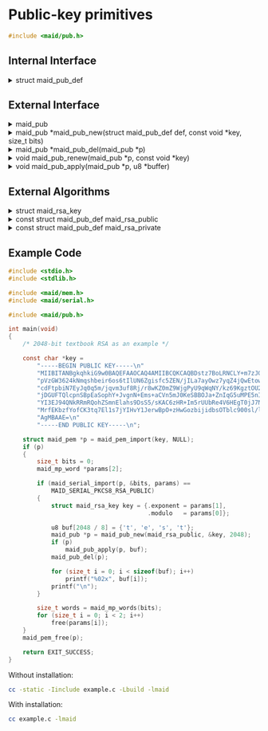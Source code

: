 <!---
 *  This file is part of libmaid
 *
 *  Libmaid is free software; you can redistribute it and/or
 *  modify it under the terms of the GNU Lesser General Public
 *  License as published by the Free Software Foundation; either
 *  version 2.1 of the License, or (at your option) any later version.
 *
 *  Libmaid is distributed in the hope that it will be useful,
 *  but WITHOUT ANY WARRANTY; without even the implied warranty of
 *  MERCHANTABILITY or FITNESS FOR A PARTICULAR PURPOSE.
 *  See the GNU Lesser General Public License for more details.
 *
 *  You should have received a copy of the GNU Lesser General Public
 *  License along with libmaid; if not, see <https://www.gnu.org/licenses/>.
--->

# Public-key primitives

```c
#include <maid/pub.h>
```

## Internal Interface

<details>
<summary>struct maid_pub_def</summary>
Type that defines a public-key primitive

</details>

## External Interface

<details>
<summary>maid_pub</summary>
Opaque type that contains the state of a public-key primitive

</details>

<details>
<summary>maid_pub *maid_pub_new(struct maid_pub_def def,
                                const void *key, size_t bits)</summary>
Creates a public-key primitive instance

### Parameters
| name | description          |
|------|----------------------|
| def  | Algorithm definition |
| key  | Algorithm-dependent  |
| bits | Algorithm-dependent  |

### Return value
| case    | description       |
|---------|-------------------|
| Success | maid_pub instance |
| Failure | NULL              |

</details>

<details>
<summary>maid_pub *maid_pub_del(maid_pub *p)</summary>
Deletes a public-key primitive instance

### Parameters
| name | description       |
|------|-------------------|
| p    | maid_pub instance |

### Return value
| case   | description |
|--------|-------------|
| Always | NULL        |

</details>

<details>
<summary>void maid_pub_renew(maid_pub *p, const void *key)</summary>
Recreates a public-key primitive instance

### Parameters
| name | description         |
|------|---------------------|
| p    | maid_pub instance   |
| key  | Algorithm-dependent |

</details>

<details>
<summary>void maid_pub_apply(maid_pub *p, u8 *buffer)</summary>
Applies a public-key primitive

### Parameters
| name   | description           |
|--------|-----------------------|
| p      | maid_pub instance     |
| buffer | Block to be processed |

</details>

## External Algorithms

<details>
<summary>struct maid_rsa_key</summary>
Used for both RSA public and private keys

### Parameters

| name     | description          |
|----------|----------------------|
| exponent | public e / private d |
| modulo   | modulo N (p * q)     |

</details>

<details>
<summary>const struct maid_pub_def maid_rsa_public</summary>
RSA public key (RSA Security)

### Parameters

#### maid_pub_new
| name | description                       |
|------|-----------------------------------|
| key  | struct maid_rsa_key *             |
| bits | Multiple of maid_mp_word bit size |

#### maid_pub_apply
| name   | description       |
|--------|-------------------|
| buffer | bits sized buffer |

</details>

<details>
<summary>const struct maid_pub_def maid_rsa_private</summary>
RSA private key (RSA Security)

### Parameters

#### maid_pub_new
| name | description                       |
|------|-----------------------------------|
| key  | struct maid_rsa_key *             |
| bits | Multiple of maid_mp_word bit size |

#### maid_pub_apply
| name   | description       |
|--------|-------------------|
| buffer | bits sized buffer |

</details>

## Example Code

```c
#include <stdio.h>
#include <stdlib.h>

#include <maid/mem.h>
#include <maid/serial.h>

#include <maid/pub.h>

int main(void)
{
    /* 2048-bit textbook RSA as an example */

    const char *key =
        "-----BEGIN PUBLIC KEY-----\n"
        "MIIBITANBgkqhkiG9w0BAQEFAAOCAQ4AMIIBCQKCAQBDstz7BoLRNCLY+m7zJGka\n"
        "pVzGW3624kNmqshbeir6os6tIlUN6Zgisfc5ZEN/jILa7ayOwz7yqZ4jQwEtow9q\n"
        "cdFtpbiN7EyJq0q5m/jqvm3uf8Rj/r8wKZ0mZ9WjgPyU9qWqNY/kz69KgztOU2wf\n"
        "jDGUFTQlcpnSBpEaSophY+JvgnN+Ems+aCVn5mJ0KeSBBOJa+ZnIqG5uMPE5nI16\n"
        "YI3EJ94QNkRRmRQohZSmnElahs9DsS5/sKAC6zHR+Im5rUUbRe4V6HEgT0jJ7NNU\n"
        "MrfEKbzfYofCK3tq7El1s7jYIHvY1JerwBpO+zHwGozbijidbsOTblc900sl/lpl\n"
        "AgMBAAE=\n"
        "-----END PUBLIC KEY-----\n";

    struct maid_pem *p = maid_pem_import(key, NULL);
    if (p)
    {
        size_t bits = 0;
        maid_mp_word *params[2];

        if (maid_serial_import(p, &bits, params) ==
            MAID_SERIAL_PKCS8_RSA_PUBLIC)
        {
            struct maid_rsa_key key = {.exponent = params[1],
                                       .modulo   = params[0]};

            u8 buf[2048 / 8] = {'t', 'e', 's', 't'};
            maid_pub *p = maid_pub_new(maid_rsa_public, &key, 2048);
            if (p)
                maid_pub_apply(p, buf);
            maid_pub_del(p);

            for (size_t i = 0; i < sizeof(buf); i++)
                printf("%02x", buf[i]);
            printf("\n");
        }

        size_t words = maid_mp_words(bits);
        for (size_t i = 0; i < 2; i++)
            free(params[i]);
    }
    maid_pem_free(p);

    return EXIT_SUCCESS;
}
```

Without installation:
```sh
cc -static -Iinclude example.c -Lbuild -lmaid
```

With installation:
```sh
cc example.c -lmaid
```
